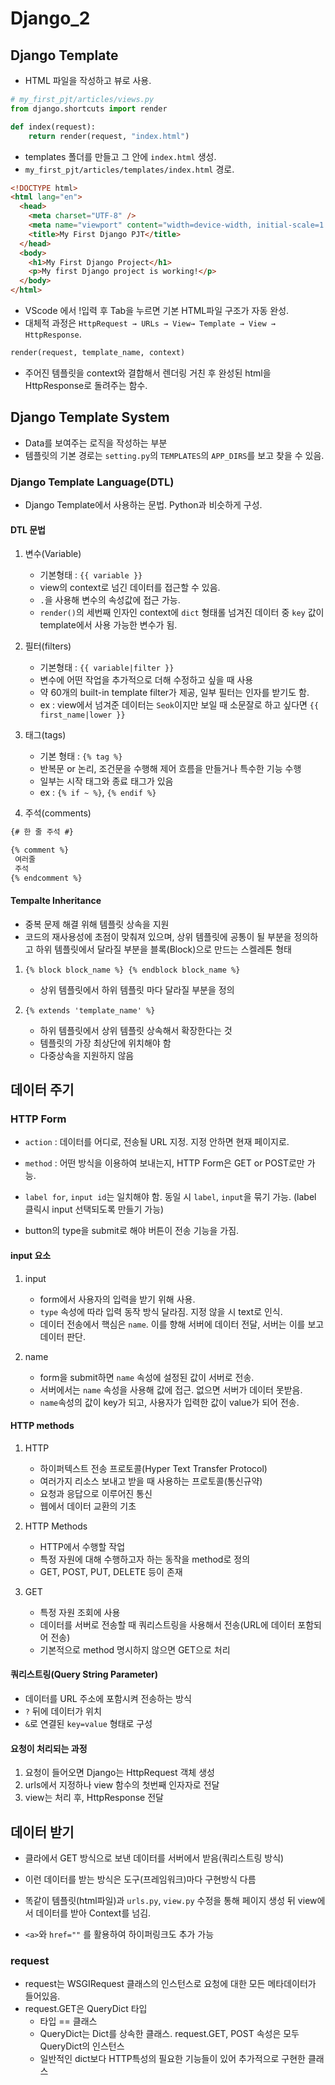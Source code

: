 # Django_2

## Django Template

- HTML 파일을 작성하고 뷰로 사용.

```python
# my_first_pjt/articles/views.py
from django.shortcuts import render

def index(request):
    return render(request, "index.html")
```

- templates 폴더를 만들고 그 안에 `index.html` 생성.
- `my_first_pjt/articles/templates/index.html` 경로.

```html
<!DOCTYPE html>
<html lang="en">
  <head>
    <meta charset="UTF-8" />
    <meta name="viewport" content="width=device-width, initial-scale=1.0" />
    <title>My First Django PJT</title>
  </head>
  <body>
    <h1>My First Django Project</h1>
    <p>My first Django project is working!</p>
  </body>
</html>
```

- VScode 에서 !입력 후 Tab을 누르면 기본 HTML파일 구조가 자동 완성.
- 대체적 과정은 `HttpRequest → URLs → View→ Template → View → HttpResponse`.

```python
render(request, template_name, context)
```

- 주어진 템플릿을 context와 결합해서 렌더링 거친 후 완성된 html을 HttpResponse로 돌려주는 함수.

## Django Template System

- Data를 보여주는 로직을 작성하는 부분
- 템플릿의 기본 경로는 `setting.py`의 `TEMPLATES`의 `APP_DIRS`를 보고 찾을 수 있음.

### Django Template Language(DTL)

- Django Template에서 사용하는 문법. Python과 비슷하게 구성.

#### DTL 문법

1. 변수(Variable)
    - 기본형태 : `{{ variable }}`
    - view의 context로 넘긴 데이터를 접근할 수 있음.
    - `.`을 사용해 변수의 속성값에 접근 가능.
    - `render()`의 세번째 인자인 context에 `dict` 형태롤 넘겨진 데이터 중 `key` 값이 template에서 사용 가능한 변수가 됨.

2. 필터(filters)
    - 기본형태 : `{{ variable|filter }}`
    - 변수에 어떤 작업을 추가적으로 더해 수정하고 싶을 때 사용
    - 약 60개의 built-in template filter가 제공, 일부 필터는 인자를 받기도 함.
    - ex : view에서 넘겨준 데이터는 `Seok`이지만 보일 때 소문잘로 하고 싶다면 `{{ first_name|lower }}`

3. 태그(tags)
    - 기본 형태 : `{% tag %}`
    - 반복문 or 논리, 조건문을 수행해 제어 흐름을 만들거나 특수한 기능 수행
    - 일부는 시작 태그와 종료 태그가 있음
    - ex : `{% if ~ %}`, `{% endif %}`

4. 주석(comments)

```html
{# 한 줄 주석 #}

{% comment %}
 여러줄
 주석
{% endcomment %}
```

#### Tempalte Inheritance

- 중복 문제 해결 위해 템플릿 상속을 지원
- 코드의 재사용성에 초점이 맞춰져 있으며, 상위 템플릿에 공통이 될 부분을 정의하고 하위 템플릿에서 달라질 부분을 블록(Block)으로 만드는 스켈레톤 형태

1. `{% block block_name %} {% endblock block_name %}`
    - 상위 템플릿에서 하위 템플릿 마다 달라질 부분을 정의

2. `{% extends 'template_name' %}`
    - 하위 템플릿에서 상위 템플릿 상속해서 확장한다는 것
    - 템플릿의 가장 최상단에 위치해야 함
    - 다중상속을 지원하지 않음

## 데이터 주기

### HTTP Form

- `action` : 데이터를 어디로, 전송될 URL 지정. 지정 안하면 현재 페이지로.
- `method` : 어떤 방식을 이용하여 보내는지, HTTP Form은 GET or POST로만 가능.

- `label for`, `input id`는 일치해야 함. 동일 시 `label`, `input`을 묶기 가능. (label 클릭시 input 선택되도록 만들기 가능)

- button의 type을 submit로 해야 버튼이 전송 기능을 가짐.

#### input 요소

1. input
    - form에서 사용자의 입력을 받기 위해 사용.
    - `type` 속성에 따라 입력 동작 방식 달라짐. 지정 않을 시 text로 인식.
    - 데이터 전송에서 핵심은 `name`. 이를 향해 서버에 데이터 전달, 서버는 이를 보고 데이터 판단.

2. name
    - form을 submit하면 `name` 속성에 설정된 값이 서버로 전송.
    - 서버에서는 `name` 속성을 사용해 값에 접근. 없으면 서버가 데이터 못받음.
    - `name`속성의 값이 key가 되고, 사용자가 입력한 값이 value가 되어 전송.

#### HTTP methods

1. HTTP
    - 하이퍼텍스트 전송 프로토콜(Hyper Text Transfer Protocol)
    - 여러가지 리소스 보내고 받을 때 사용하는 프로토콜(통신규약)
    - 요청과 응답으로 이루어진 통신
    - 웹에서 데이터 교환의 기초

2. HTTP Methods
    - HTTP에서 수행할 작업
    - 특정 자원에 대해 수행하고자 하는 동작을 method로 정의
    - GET, POST, PUT, DELETE 등이 존재

3. GET
    - 특정 자원 조회에 사용
    - 데이터를 서버로 전송할 때 쿼리스트링을 사용해서 전송(URL에 데이터 포함되어 전송)
    - 기본적으로 method 명시하지 않으면 GET으로 처리

#### 쿼리스트링(Query String Parameter)

- 데이터를 URL 주소에 포함시켜 전송하는 방식
- `?` 뒤에 데이터가 위치
- `&`로 연결된 `key=value` 형태로 구성

#### 요청이 처리되는 과정

1. 요청이 들어오면 Django는 HttpRequest 객체 생성
2. urls에서 지정하나 view 함수의 첫번째 인자자로 전달
3. view는 처리 후, HttpResponse 전달

## 데이터 받기

- 클라에서 GET 방식으로 보낸 데이터를 서버에서 받음(쿼리스트링 방식)
- 이런 데이터를 받는 방식은 도구(프레임워크)마다 구현방식 다름

- 똑같이 템플릿(html파일)과 `urls.py`, `view.py` 수정을 통해 페이지 생성 뒤 view에서 데이터를 받아 Context를 넘김.

- `<a>`와 `href=""` 를 활용하여 하이퍼링크도 추가 가능

### request

- request는 WSGIRequest 클래스의 인스턴스로 요청에 대한 모든 메타데이터가 들어있음.
- request.GET은 QueryDict 타입
  - 타입 == 클래스
  - QueryDict는 Dict를 상속한 클래스. request.GET, POST 속성은 모두 QueryDict의 인스턴스
  - 일반적인 dict보다 HTTP특성의 필요한 기능들이 있어 추가적으로 구현한 클래스
